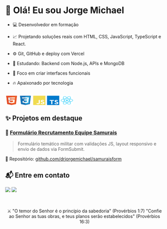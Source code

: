 <h1>👋 Olá! Eu sou Jorge Michael</h1>

<p>
  
- 💻 Desenvolvedor em formação<br>

- 📈 Projetando soluções reais com HTML, CSS, JavaScript, TypeScript e React.<br>

- ⚙️ Git, GitHub e deploy com Vercel<br>

- 🧪 Estudando: Backend com Node.js, APIs e MongoDB<br>

- 🎯 Foco em criar interfaces funcionais<br>

- 🔥 Apaixonado por tecnologia
  
</p>




<div style="display: inline_block"><br>
  <img align="center" alt="Jorge-HTML" height="30" width="40" src="https://raw.githubusercontent.com/devicons/devicon/master/icons/html5/html5-original.svg">
  <img align="center" alt="Jorge-CSS" height="30" width="40" src="https://raw.githubusercontent.com/devicons/devicon/master/icons/css3/css3-original.svg">
  <img align="center" alt="Jorge-Js" height="30" width="40" src="https://raw.githubusercontent.com/devicons/devicon/master/icons/javascript/javascript-plain.svg">
  <img align="center" alt="Jorge-Ts" height="30" width="40" src="https://raw.githubusercontent.com/devicons/devicon/master/icons/typescript/typescript-plain.svg">
  <img align="center" alt="Jorge-React" height="30" width="40" src="https://raw.githubusercontent.com/devicons/devicon/master/icons/react/react-original.svg">
  
  
## ✨ Projetos em destaque

### 🏹 [Formulário Recrutamento Equipe Samurais](https://samuraisform.vercel.app)
> Formulário temático militar com validações JS, layout responsivo e envio de dados via FormSubmit.

🔗 Repositório: [github.com/drjorgemichael/samuraisform](https://github.com/drjorgemichael/samuraisform)



## 📬 Entre em contato 
<div> 
  <a href="https://instagram.com/drjorgemichael" target="_blank"><img src="https://img.shields.io/badge/-Instagram-%23E4405F?style=for-the-badge&logo=instagram&logoColor=white" target="_blank"></a>
  <a href="https://www.linkedin.com/in/drjorgemichael" target="_blank"><img src="https://img.shields.io/badge/-LinkedIn-%230077B5?style=for-the-badge&logo=linkedin&logoColor=white" target="_blank"></a> 
  
</div>

<p align="center"><br><br>
  ⚔️ "O temor do Senhor é o princípio da sabedoria" (Provérbios 1:7)
  "Confie ao Senhor as tuas obras, e teus planos serão estabelecidos" (Provérbios 16:3)
</p>
